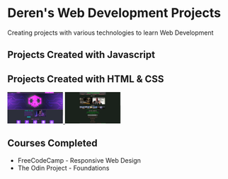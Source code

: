 # Deren's Web Development Projects
Creating projects with various technologies to learn Web Development

## Projects Created with Javascript

## Projects Created with HTML & CSS
<a href="https://github.com/Deren-Web-Developement-Projects/Odin-Landing-Page">
 <img alt="Dapper Dasher" width="25%" height="25%" src="https://github.com/Deren-Web-Developement-Projects/Odin-Landing-Page/blob/76fac5eed5172f0792ed56ecaeed766f811ae01e/LandingPage.png" />
</a>
<a href="https://github.com/Deren-Web-Developement-Projects/Code-Camp-Product-Page">
 <img alt="Dapper Dasher" width="25%" height="25%" src="https://github.com/Deren-Web-Developement-Projects/Code-Camp-Product-Page/blob/e3ee16612ee50d17c6c36413feb4a36dd729df83/screenshot.png" />
</a>

## Courses Completed
- FreeCodeCamp - Responsive Web Design
- The Odin Project - Foundations


<!--

**Here are some ideas to get you started:**

🙋‍♀️ A short introduction - what is your organization all about?
🌈 Contribution guidelines - how can the community get involved?
👩‍💻 Useful resources - where can the community find your docs? Is there anything else the community should know?
🍿 Fun facts - what does your team eat for breakfast?
🧙 Remember, you can do mighty things with the power of [Markdown](https://docs.github.com/github/writing-on-github/getting-started-with-writing-and-formatting-on-github/basic-writing-and-formatting-syntax)
-->
